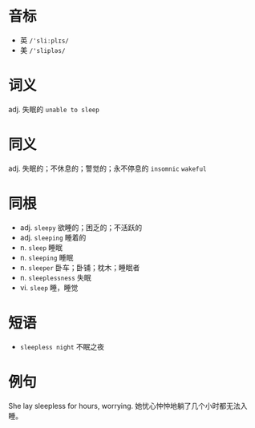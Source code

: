 # 音标

- 英 `/'sliːplɪs/`
- 美 `/'slipləs/`

# 词义

adj. 失眠的
`unable to sleep`

# 同义

adj. 失眠的；不休息的；警觉的；永不停息的
`insomnic` `wakeful`

# 同根

- adj. `sleepy` 欲睡的；困乏的；不活跃的
- adj. `sleeping` 睡着的
- n. `sleep` 睡眠
- n. `sleeping` 睡眠
- n. `sleeper` 卧车；卧铺；枕木；睡眠者
- n. `sleeplessness` 失眠
- vi. `sleep` 睡，睡觉

# 短语

- `sleepless night` 不眠之夜

# 例句

She lay sleepless for hours, worrying.
她忧心忡忡地躺了几个小时都无法入睡。


